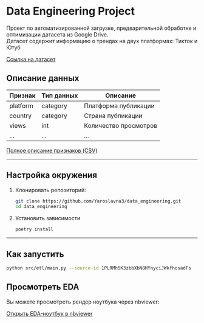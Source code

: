 # Data Engineering Project 

Проект по автоматизированной загрузке, предварительной обработке и оптимизации датасета из Google Drive.  
Датасет содержит информацию о трендах на двух платформах: Тикток и Ютуб

[Ссылка на датасет](https://drive.google.com/drive/folders/1RRt9sN3xSrAoGq-4kGoO-AcTCTrZWqdq?usp=sharing)

## Описание данных
| Признак | Тип данных | Описание |
|----------|-------------|----------|
| platform | category | Платформа публикации |
| country | category | Страна публикации |
| views | int | Количество просмотров |
| ... | ... | ... |

[Полное описание признаков (CSV)]([experiments/feature_description.csv](https://drive.google.com/file/d/1ikhqJXk4jEJRSeEyaxPqdkKiUk_0CCKW/view?usp=drive_link))

---

## Настройка окружения
1. Клонировать репозиторий:
   ```bash
   git clone https://github.com/Yaroslavna3/data_engineering.git
   cd data_engineering
2. Установить зависимости
   ``` bash
   poetry install
---

## Как запустить
   ```bash
   python src/etl/main.py --source-id 1PLRMh5K3zbbXbN8HYnyciJWkfhosadFs

   ```
## Просмотреть EDA

Вы можете просмотреть рендер ноутбука через nbviewer:

[Открыть EDA-ноутбук в nbviewer](https://nbviewer.org/github/Yaroslavna3/data_engineering/blob/main/experiments/EDA.ipynb)



